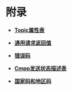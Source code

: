 # 附录<a name="smn_api_a0000"></a>

-   **[Topic属性表](Topic属性表.md)**  

-   **[通用请求返回值](通用请求返回值.md)**  

-   **[错误码](错误码.md)**  

-   **[Cmpp发送状态描述表](Cmpp发送状态描述表.md)**  

-   **[国家码和地区码](国家码和地区码.md)**  


